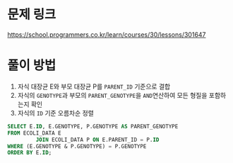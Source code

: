 # 문제 링크

https://school.programmers.co.kr/learn/courses/30/lessons/301647

# 풀이 방법

1. 자식 대장균 E와 부모 대장균 P를 `PARENT_ID` 기준으로 결합
2. 자식의 `GENOTYPE`과 부모의 `PARENT_GENOTYPE`을 `AND`연산하여 모든 형질을 포함하는지 확인
3. 자식의 `ID` 기준 오름차순 정렬

```sql 
SELECT E.ID, E.GENOTYPE, P.GENOTYPE AS PARENT_GENOTYPE
FROM ECOLI_DATA E
         JOIN ECOLI_DATA P ON E.PARENT_ID = P.ID
WHERE (E.GENOTYPE & P.GENOTYPE) = P.GENOTYPE
ORDER BY E.ID;
```
